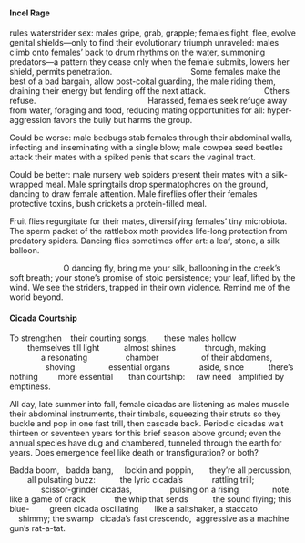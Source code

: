 #### Incel Rage

rules waterstrider sex: males gripe,
grab, grapple; females fight, flee, evolve
genital shields—only to find
their evolutionary triumph unraveled:
males climb onto females’ back to drum
rhythms on the water, summoning
predators—a pattern they cease only when
the female submits, lowers her shield,
permits penetration.
&nbsp;&nbsp;&nbsp;&nbsp;&nbsp;&nbsp;&nbsp;&nbsp;&nbsp;&nbsp;&nbsp;&nbsp;&nbsp;&nbsp;&nbsp;&nbsp;&nbsp;&nbsp;&nbsp;&nbsp;&nbsp;&nbsp;&nbsp;&nbsp;&nbsp;&nbsp;&nbsp;&nbsp;&nbsp;&nbsp;&nbsp;&nbsp;&nbsp;&nbsp;Some females make
the best of a bad bargain, allow
post-coital guarding, the male riding them,
draining their energy but fending off
the next attack.
&nbsp;&nbsp;&nbsp;&nbsp;&nbsp;&nbsp;&nbsp;&nbsp;&nbsp;&nbsp;&nbsp;&nbsp;&nbsp;&nbsp;&nbsp;&nbsp;&nbsp;&nbsp;&nbsp;&nbsp;&nbsp;&nbsp;&nbsp;&nbsp;&nbsp;Others refuse.
&nbsp;&nbsp;&nbsp;&nbsp;&nbsp;&nbsp;&nbsp;&nbsp;&nbsp;&nbsp;&nbsp;&nbsp;&nbsp;&nbsp;&nbsp;&nbsp;&nbsp;&nbsp;&nbsp;&nbsp;&nbsp;&nbsp;&nbsp;&nbsp;&nbsp;&nbsp;&nbsp;&nbsp;&nbsp;&nbsp;&nbsp;&nbsp;&nbsp;&nbsp;&nbsp;&nbsp;&nbsp;&nbsp;&nbsp;&nbsp;&nbsp;&nbsp;&nbsp;&nbsp;&nbsp;&nbsp;&nbsp;&nbsp;&nbsp;Harassed,
females seek refuge away from water,
foraging and food, reducing mating
opportunities for all: hyper-aggression
favors the bully but harms the group.

Could be worse: male bedbugs stab females
through their abdominal walls, infecting
and inseminating with a single blow;
male cowpea seed beetles attack their mates
with a spiked penis that scars the vaginal tract.

Could be better: male nursery web spiders
present their mates with a silk-wrapped meal.
Male springtails drop spermatophores on the ground,
dancing to draw female attention. Male fireflies
offer their females protective toxins,
bush crickets a protein-filled meal.

Fruit flies regurgitate for their mates,
diversifying females’ tiny microbiota.
The sperm packet of the rattlebox moth provides
life-long protection from predatory spiders.
Dancing flies sometimes offer art: a leaf, stone,
a silk balloon.

&nbsp;&nbsp;&nbsp;&nbsp;&nbsp;&nbsp;&nbsp;&nbsp;&nbsp;&nbsp;&nbsp;&nbsp;&nbsp;&nbsp;&nbsp;&nbsp;&nbsp;&nbsp;&nbsp;&nbsp;&nbsp;&nbsp;&nbsp;&nbsp;O dancing fly, bring me your silk,
ballooning in the creek’s soft breath; your stone’s
promise of stoic persistence; your leaf,
lifted by the wind. We see the striders, trapped
in their own violence. Remind me of the world beyond.

#### Cicada Courtship

To strengthen
&nbsp;&nbsp;&nbsp;their courting songs,
&nbsp;&nbsp;&nbsp;&nbsp;&nbsp;&nbsp;these males hollow
&nbsp;&nbsp;&nbsp;&nbsp;&nbsp;&nbsp;&nbsp;&nbsp;themselves till light
&nbsp;&nbsp;&nbsp;&nbsp;&nbsp;&nbsp;&nbsp;&nbsp;&nbsp;&nbsp;almost shines
&nbsp;&nbsp;&nbsp;&nbsp;&nbsp;&nbsp;&nbsp;&nbsp;&nbsp;&nbsp;&nbsp;&nbsp;through, making
&nbsp;&nbsp;&nbsp;&nbsp;&nbsp;&nbsp;&nbsp;&nbsp;&nbsp;&nbsp;&nbsp;&nbsp;&nbsp;&nbsp;a resonating
&nbsp;&nbsp;&nbsp;&nbsp;&nbsp;&nbsp;&nbsp;&nbsp;&nbsp;&nbsp;&nbsp;&nbsp;&nbsp;&nbsp;&nbsp;&nbsp;chamber
&nbsp;&nbsp;&nbsp;&nbsp;&nbsp;&nbsp;&nbsp;&nbsp;&nbsp;&nbsp;&nbsp;&nbsp;&nbsp;&nbsp;&nbsp;&nbsp;&nbsp;&nbsp;of their abdomens,
&nbsp;&nbsp;&nbsp;&nbsp;&nbsp;&nbsp;&nbsp;&nbsp;&nbsp;&nbsp;&nbsp;&nbsp;&nbsp;&nbsp;&nbsp;&nbsp;shoving
&nbsp;&nbsp;&nbsp;&nbsp;&nbsp;&nbsp;&nbsp;&nbsp;&nbsp;&nbsp;&nbsp;&nbsp;&nbsp;&nbsp;essential organs
&nbsp;&nbsp;&nbsp;&nbsp;&nbsp;&nbsp;&nbsp;&nbsp;&nbsp;&nbsp;&nbsp;&nbsp;aside, since
&nbsp;&nbsp;&nbsp;&nbsp;&nbsp;&nbsp;&nbsp;&nbsp;&nbsp;&nbsp;there’s nothing
&nbsp;&nbsp;&nbsp;&nbsp;&nbsp;&nbsp;&nbsp;&nbsp;more essential
&nbsp;&nbsp;&nbsp;&nbsp;&nbsp;&nbsp;than courtship:
&nbsp;&nbsp;&nbsp;&nbsp;raw need
&nbsp;&nbsp;amplified
by emptiness.

All day, late summer into fall, female cicadas are listening as males muscle
their abdominal instruments, their timbals, squeezing their struts
so they buckle and pop in one fast trill, then cascade back. Periodic cicadas wait
thirteen or seventeen years for this brief season above ground; even
the annual species have dug and chambered, tunneled through the earth
for years. Does emergence feel like death or transfiguration? or both?

Badda boom,
&nbsp;&nbsp;badda bang,
&nbsp;&nbsp;&nbsp;&nbsp;lockin and poppin,
&nbsp;&nbsp;&nbsp;&nbsp;&nbsp;&nbsp;they’re all percussion,
&nbsp;&nbsp;&nbsp;&nbsp;&nbsp;&nbsp;&nbsp;&nbsp;all pulsating buzz:
&nbsp;&nbsp;&nbsp;&nbsp;&nbsp;&nbsp;&nbsp;&nbsp;&nbsp;&nbsp;the lyric cicada’s
&nbsp;&nbsp;&nbsp;&nbsp;&nbsp;&nbsp;&nbsp;&nbsp;&nbsp;&nbsp;&nbsp;&nbsp;rattling trill;
&nbsp;&nbsp;&nbsp;&nbsp;&nbsp;&nbsp;&nbsp;&nbsp;&nbsp;&nbsp;&nbsp;&nbsp;&nbsp;&nbsp;scissor-grinder cicadas,
&nbsp;&nbsp;&nbsp;&nbsp;&nbsp;&nbsp;&nbsp;&nbsp;&nbsp;&nbsp;&nbsp;&nbsp;&nbsp;&nbsp;&nbsp;&nbsp;pulsing on a rising
&nbsp;&nbsp;&nbsp;&nbsp;&nbsp;&nbsp;&nbsp;&nbsp;&nbsp;&nbsp;&nbsp;&nbsp;&nbsp;&nbsp;note, like a game of crack
&nbsp;&nbsp;&nbsp;&nbsp;&nbsp;&nbsp;&nbsp;&nbsp;&nbsp;&nbsp;&nbsp;&nbsp;the whip that sends
&nbsp;&nbsp;&nbsp;&nbsp;&nbsp;&nbsp;&nbsp;&nbsp;&nbsp;&nbsp;the sound flying; this blue-
&nbsp;&nbsp;&nbsp;&nbsp;&nbsp;&nbsp;&nbsp;&nbsp;green cicada oscillating
&nbsp;&nbsp;&nbsp;&nbsp;&nbsp;&nbsp;like a saltshaker, a staccato
&nbsp;&nbsp;&nbsp;&nbsp;shimmy; the swamp
&nbsp;&nbsp;cicada’s fast crescendo,
&nbsp;aggressive as a machine
gun’s rat-a-tat.
